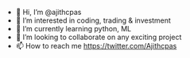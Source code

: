 - 👋 Hi, I’m @ajithcpas
- 👀 I’m interested in coding, trading & investment
- 🌱 I’m currently learning python, ML
- 💞️ I’m looking to collaborate on any exciting project
- 📫 How to reach me https://twitter.com/Ajithcpas
